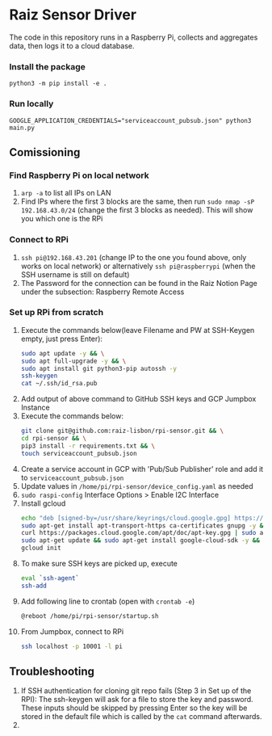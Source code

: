 # Raiz Sensor Driver
The code in this repository runs in a Raspberry Pi, collects and aggregates data, then logs it to a cloud database.

### Install the package

```
python3 -m pip install -e .
```

### Run locally

```
GOOGLE_APPLICATION_CREDENTIALS="serviceaccount_pubsub.json" python3 main.py
```

## Comissioning

### Find Raspberry Pi on local network

1. `arp -a` to list all IPs on LAN
2. Find IPs where the first 3 blocks are the same, then run `sudo nmap -sP 192.168.43.0/24` (change the first 3 blocks as needed). This will show you which one is the RPi

### Connect to RPi

1. `ssh pi@192.168.43.201` (change IP to the one you found above, only works on local network) or alternatively `ssh pi@raspberrypi` (when the SSH username is still on default) 
2. The Password for the connection can be found in the Raiz Notion Page under the subsection: Raspberry Remote Access

### Set up RPi from scratch

1. Execute the commands below(leave Filename and PW at SSH-Keygen empty, just press Enter):
   ```sh
   sudo apt update -y && \
   sudo apt full-upgrade -y && \
   sudo apt install git python3-pip autossh -y
   ssh-keygen
   cat ~/.ssh/id_rsa.pub
   ```
2. Add output of above command to GitHub SSH keys and GCP Jumpbox Instance
3. Execute the commands below:
   ```sh
   git clone git@github.com:raiz-lisbon/rpi-sensor.git && \
   cd rpi-sensor && \
   pip3 install -r requirements.txt && \
   touch serviceaccount_pubsub.json
   ```
4. Create a service account in GCP with 'Pub/Sub Publisher' role and add it to `serviceaccount_pubsub.json`
5. Update values in `/home/pi/rpi-sensor/device_config.yaml` as needed
6. `sudo raspi-config` Interface Options > Enable I2C Interface
7. Install gcloud
   ```sh
   echo "deb [signed-by=/usr/share/keyrings/cloud.google.gpg] https://packages.cloud.google.com/apt cloud-sdk main" | sudo tee -a /etc/apt/sources.list.d/google-cloud-sdk.list &&
   sudo apt-get install apt-transport-https ca-certificates gnupg -y &&
   curl https://packages.cloud.google.com/apt/doc/apt-key.gpg | sudo apt-key --keyring /usr/share/keyrings/cloud.google.gpg add - &&
   sudo apt-get update && sudo apt-get install google-cloud-sdk -y &&
   gcloud init
   ```
8. To make sure SSH keys are picked up, execute
   ```sh
   eval `ssh-agent`
   ssh-add
   ```
9. Add following line to crontab (open with `crontab -e`)
   ```sh
   @reboot /home/pi/rpi-sensor/startup.sh
   ```
10. From Jumpbox, connect to RPi
    ```sh
    ssh localhost -p 10001 -l pi
    ```
## Troubleshooting 

1. If SSH authentication for cloning git repo fails (Step 3 in Set up of the RPI): The ssh-keygen will ask for a file to store the key and password. These inputs should be skipped by pressing Enter so the key will be stored in the default file which is called by the `cat` command afterwards.
2. 
